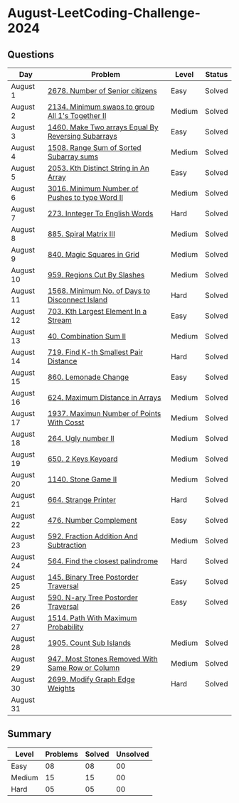 # August-LeetCoding-Challenge-2024

## Questions
| Day | Problem | Level | Status |
| --- | --- | --- | --- |
| August 1 | [2678. Number of Senior citizens](https://leetcode.com/problems/number-of-senior-citizens/) | Easy | Solved |
| August 2 | [2134. Minimum swaps to group All 1's Together II](https://leetcode.com/problems/minimum-swaps-to-group-all-1s-together-ii/) | Medium | Solved |
| August 3 | [1460. Make Two arrays Equal By Reversing Subarrays](https://leetcode.com/problems/make-two-arrays-equal-by-reversing-subarrays/) | Easy | Solved |
| August 4 | [1508. Range Sum of Sorted Subarray sums](https://leetcode.com/problems/range-sum-of-sorted-subarray-sums/) | Medium | Solved |
| August 5 | [2053. Kth Distinct String in An Array](https://leetcode.com/problems/kth-distinct-string-in-an-array/) | Easy | Solved |
| August 6 | [3016. Minimum Number of Pushes to type Word II](https://leetcode.com/problems/minimum-number-of-pushes-to-type-word-ii/) | Medium | Solved |
| August 7 | [273. Innteger To English Words](https://leetcode.com/problems/integer-to-english-words/) | Hard | Solved |
| August 8 | [885. Spiral Matrix III](https://leetcode.com/problems/spiral-matrix-iii/) | Medium | Solved |
| August 9 | [840. Magic Squares in Grid](https://leetcode.com/problems/magic-squares-in-grid/) | Medium | Solved |
| August 10 | [959. Regions Cut By Slashes](https://leetcode.com/problems/regions-cut-by-slashes/) | Medium | Solved |
| August 11 | [1568. Minimum No. of Days to Disconnect Island](https://leetcode.com/problems/minimum-number-of-days-to-disconnect-island/) | Hard | Solved |
| August 12 | [703. Kth Largest Element In a Stream](https://leetcode.com/problems/kth-largest-element-in-a-stream/) | Easy | Solved |
| August 13 | [40. Combination Sum II](leetcode.com/problems/combination-sum-ii/) | Medium | Solved |   
| August 14 | [719. Find K-th Smallest Pair Distance ]() | Hard | Solved |
| August 15 | [860. Lemonade Change](https://leetcode.com/problems/lemonade-change/) | Easy | Solved |
| August 16 | [624. Maximum Distance in Arrays](https://leetcode.com/problems/maximum-distance-in-arrays/) | Medium | Solved |
| August 17 | [1937. Maximun Number of Points With Cosst](https://leetcode.com/problems/maximum-number-of-points-with-cost/) | Medium | Solved |
| August 18 | [264. Ugly number II](https://leetcode.com/problems/ugly-number-ii/) | Medium | Solved |
| August 19 | [650. 2 Keys Keyoard](https://leetcode.com/problems/2-keys-keyboard/description/) | Medium | Solved |
| August 20 | [1140. Stone Game II](https://leetcode.com/problems/stone-game-ii/description/) | Medium | Solved |
| August 21 | [664. Strange Printer](https://leetcode.com/problems/strange-printer/) | Hard | Solved |
| August 22 | [476. Number Complement](https://leetcode.com/problems/number-complement/description/) | Easy | Solved |
| August 23 | [592. Fraction Addition And Subtraction]() | Medium | Solved |
| August 24 | [564. Find the closest palindrome](https://leetcode.com/problems/find-the-closest-palindrome/) | Hard | Solved |
| August 25 | [145. Binary Tree Postorder Traversal](https://leetcode.com/problems/binary-tree-postorder-traversal/description/) | Easy | Solved |
| August 26 | [590. N-ary Tree Postorder Traversal](https://leetcode.com/problems/n-ary-tree-postorder-traversal/description/) | Easy | Solved |
| August 27 | [1514. Path With Maximum Probability](https://leetcode.com/problems/path-with-maximum-probability/description/) |  |  |
| August 28 | [1905. Count Sub Islands](https://leetcode.com/problems/count-sub-islands/description/) | Medium | Solved |
| August 29 | [947. Most Stones Removed With Same Row or Column](https://leetcode.com/problems/most-stones-removed-with-same-row-or-column/description/) | Medium | Solved |
| August 30 | [2699. Modify Graph Edge Weights](https://leetcode.com/problems/modify-graph-edge-weights/description/) | Hard | Solved |
| August 31 | []() |  |  |


## Summary
| Level  | Problems | Solved | Unsolved |
| ---    | --- | --- | --- |
| Easy   | 08 | 08 | 00 |
| Medium | 15 | 15 | 00 |
| Hard   | 05| 05 | 00 |
